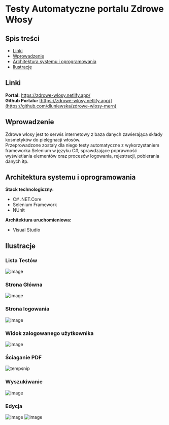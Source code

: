 # Testy Automatyczne portalu Zdrowe Włosy

## Spis treści 
* [Linki](#linki)
* [Wprowadzenie](#wprowadzenie)
* [Architektura systemu i oprogramowania](#architektura-systemu-i-oprogramowania)
* [Ilustracje](#ilustracje)


## Linki 

<b>Portal:</b> https://zdrowe-wlosy.netlify.app/
<br/>
<b>Github Portalu:</b> [https://zdrowe-wlosy.netlify.app/](https://github.com/dluniewska/zdrowe-wlosy-mern)

## Wprowadzenie 
 
Zdrowe włosy jest to serwis internetowy z baza danych zawierająca składy kosmetyków do pielęgnacji włosów.<br/> 
Przeprowadzone zostały dla niego testy automatyczne z wykorzystaniem frameworka Selenium w języku C#, sprawdzające poprawność wyświetlania elementów oraz procesów logowania, rejestracji, pobierania danych itp.

## Architektura systemu i oprogramowania 

**Stack technologiczny:**

* C# .NET.Core
* Selenium Framework
* NUnit

**Architektura uruchomieniowa:**
* Visual Studio

## Ilustracje

### Lista Testów
![image](https://user-images.githubusercontent.com/72083113/173242048-257aa4c1-ee22-4e3e-94b8-1a3452b77617.png)


### Strona Główna
![image](https://user-images.githubusercontent.com/35393983/152700417-07da38cf-3658-488a-a8a1-3fce29efcbd9.png)
### Strona logowania
![image](https://user-images.githubusercontent.com/72083113/152701000-e0ec24f3-ef1b-4e4a-a6c7-98175e84b5bc.png)
### Widok zalogowanego użytkownika
![image](https://user-images.githubusercontent.com/35393983/152700457-db4db966-1f4b-4dcf-b0df-f382cebbd8e0.png)
### Ściaganie PDF
![tempsnip](https://user-images.githubusercontent.com/35393983/152700661-d9e5fd6a-d858-4d16-862e-59eaaea79598.png)
### Wyszukiwanie
![image](https://user-images.githubusercontent.com/35393983/152699236-50de1dd9-b4f1-4f46-b3cf-463a762c1177.png)
### Edycja
![image](https://user-images.githubusercontent.com/35393983/152700359-b5266308-00cc-41e0-adf4-a840dcb94cf8.png)
![image](https://user-images.githubusercontent.com/35393983/152700349-3fe8d960-9dc4-4c78-a796-140d0c8763f5.png)
